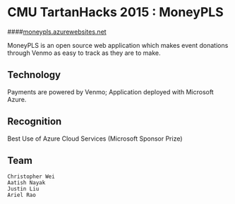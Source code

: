 CMU TartanHacks 2015 : MoneyPLS
========

####[moneypls.azurewebsites.net](moneypls.azurewebsites.net)

MoneyPLS is an open source web application which makes event donations through Venmo as easy to track as they are to make.

Technology
------------------------------
Payments are powered by Venmo; Application deployed with Microsoft Azure.

Recognition
-----------------------------
Best Use of Azure Cloud Services (Microsoft Sponsor Prize)

Team
-----------------------------
```
Christopher Wei
Aatish Nayak
Justin Liu
Ariel Rao
```

